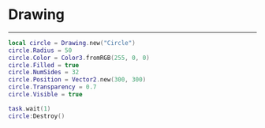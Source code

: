 # Drawing

______________________________________________


```lua
local circle = Drawing.new("Circle")
circle.Radius = 50
circle.Color = Color3.fromRGB(255, 0, 0)
circle.Filled = true
circle.NumSides = 32
circle.Position = Vector2.new(300, 300)
circle.Transparency = 0.7
circle.Visible = true

task.wait(1)
circle:Destroy()
```
